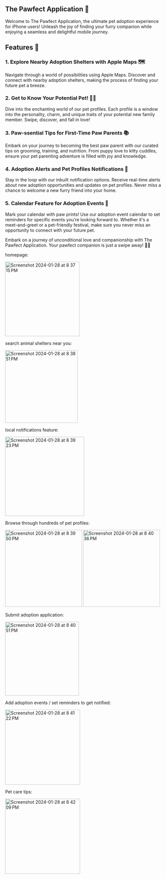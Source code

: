 ## The Pawfect Application 🐾

Welcome to The Pawfect Application, the ultimate pet adoption experience for iPhone users! Unleash the joy of finding your furry companion while enjoying a seamless and delightful mobile journey.

## Features 🌟

### 1. Explore Nearby Adoption Shelters with Apple Maps 🗺️
Navigate through a world of possibilities using Apple Maps. Discover and connect with nearby adoption shelters, making the process of finding your future pet a breeze.

### 2. Get to Know Your Potential Pet! 🐶🐱
Dive into the enchanting world of our pet profiles. Each profile is a window into the personality, charm, and unique traits of your potential new family member. Swipe, discover, and fall in love!

### 3. Paw-ssential Tips for First-Time Paw Parents 📚
Embark on your journey to becoming the best paw parent with our curated tips on grooming, training, and nutrition. From puppy love to kitty cuddles, ensure your pet parenting adventure is filled with joy and knowledge.

### 4. Adoption Alerts and Pet Profiles Notifications 🔔
Stay in the loop with our inbuilt notification options. Receive real-time alerts about new adoption opportunities and updates on pet profiles. Never miss a chance to welcome a new furry friend into your home.

### 5. Calendar Feature for Adoption Events 📅
Mark your calendar with paw prints! Use our adoption event calendar to set reminders for specific events you're looking forward to. Whether it's a meet-and-greet or a pet-friendly festival, make sure you never miss an opportunity to connect with your future pet.

Embark on a journey of unconditional love and companionship with The Pawfect Application. Your pawfect companion is just a swipe away! 🌈🐾

homepage:

<img width="239" alt="Screenshot 2024-01-28 at 8 37 15 PM" src="https://github.com/Keya2418/The-Pawfect-App/assets/113224365/c02ad0a5-c9b8-4f2f-8c78-c42f499b2b2b">

search animal shelters near you:

<img width="233" alt="Screenshot 2024-01-28 at 8 38 51 PM" src="https://github.com/Keya2418/The-Pawfect-App/assets/113224365/a69805d0-9ebb-4c33-a0e7-75c672ef1083">

local notifications feature:

<img width="254" alt="Screenshot 2024-01-28 at 8 39 23 PM" src="https://github.com/Keya2418/The-Pawfect-App/assets/113224365/3b34a160-addf-4c0e-80dc-a43331e19174">

Browse through hundreds of pet profiles:

<img width="247" alt="Screenshot 2024-01-28 at 8 39 50 PM" src="https://github.com/Keya2418/The-Pawfect-App/assets/113224365/0ccd46ab-461e-4745-803c-1b08c180573b">

<img width="247" alt="Screenshot 2024-01-28 at 8 40 36 PM" src="https://github.com/Keya2418/The-Pawfect-App/assets/113224365/f5f825ce-9b41-4998-91a7-b8eb60d1bf44">

Submit adoption application:

<img width="237" alt="Screenshot 2024-01-28 at 8 40 51 PM" src="https://github.com/Keya2418/The-Pawfect-App/assets/113224365/a4e116e6-43e6-4f98-a794-9c84533b0238">

Add adoption events / set reminders to get notified:

<img width="241" alt="Screenshot 2024-01-28 at 8 41 22 PM" src="https://github.com/Keya2418/The-Pawfect-App/assets/113224365/12dd38ff-1565-4386-947f-e2a48f4a2ad3">

Pet care tips:

<img width="241" alt="Screenshot 2024-01-28 at 8 42 09 PM" src="https://github.com/Keya2418/The-Pawfect-App/assets/113224365/97399a6d-5a83-4b9f-9f09-15110f9fbd27">



